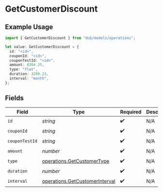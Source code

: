 # GetCustomerDiscount

## Example Usage

```typescript
import { GetCustomerDiscount } from "dub/models/operations";

let value: GetCustomerDiscount = {
  id: "<id>",
  couponId: "<id>",
  couponTestId: "<id>",
  amount: 8304.25,
  type: "flat",
  duration: 3200.23,
  interval: "month",
};
```

## Fields

| Field                                                                            | Type                                                                             | Required                                                                         | Description                                                                      |
| -------------------------------------------------------------------------------- | -------------------------------------------------------------------------------- | -------------------------------------------------------------------------------- | -------------------------------------------------------------------------------- |
| `id`                                                                             | *string*                                                                         | :heavy_check_mark:                                                               | N/A                                                                              |
| `couponId`                                                                       | *string*                                                                         | :heavy_check_mark:                                                               | N/A                                                                              |
| `couponTestId`                                                                   | *string*                                                                         | :heavy_check_mark:                                                               | N/A                                                                              |
| `amount`                                                                         | *number*                                                                         | :heavy_check_mark:                                                               | N/A                                                                              |
| `type`                                                                           | [operations.GetCustomerType](../../models/operations/getcustomertype.md)         | :heavy_check_mark:                                                               | N/A                                                                              |
| `duration`                                                                       | *number*                                                                         | :heavy_check_mark:                                                               | N/A                                                                              |
| `interval`                                                                       | [operations.GetCustomerInterval](../../models/operations/getcustomerinterval.md) | :heavy_check_mark:                                                               | N/A                                                                              |
